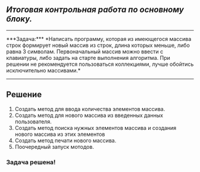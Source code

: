 ## *Итоговая контрольная работа по основному блоку.*
<hr>
***Задача:*** *Написать программу, которая из имеющегося массива строк формирует новый массив из строк, длина которых меньше, либо равна 3 символам. Первоначальный массив можно ввести с клавиатуры, либо задать на старте выполнения алгоритма. При решении не рекомендуется пользоваться коллекциями, лучше обойтись исключительно массивами.*
<hr>

## Решение
1. Создать метод для ввода количества элементов массива.
2. Создать метод для нового массива из введенных данных пользователя.
3. Создать метод поиска нужных элементов массива и создания нового массива из этих элементов 
4. Создать метод печати нового массива.
5. Поочередный запуск мотодов.

### **Задача решена!**